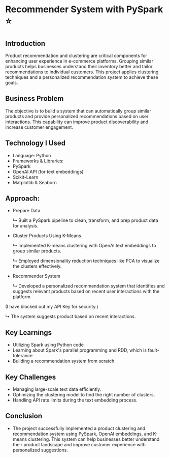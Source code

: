 # Recommender System with PySpark ⭐
## Introduction
Product recommendation and clustering are critical components for enhancing user experience in e-commerce platforms. Grouping similar products helps businesses understand their inventory better and tailor recommendations to individual customers. This project applies clustering techniques and a personalized recommendation system to achieve these goals.

## Business Problem
The objective is to build a system that can automatically group similar products and provide personalized recommendations based on user interactions. This capability can improve product discoverability and increase customer engagement. 

## Technology I Used
- Language: Python
- Frameworks & Libraries:
- PySpark
- OpenAI API (for text embeddings)
- Scikit-Learn
- Matplotlib & Seaborn

## Approach: 
- Prepare Data
  
  ↳  Built a PySpark pipeline to clean, transform, and prep product data for analysis.

- Cluster Products Using K-Means
  
  ↳ Implemented K-means clustering with OpenAI text embeddings to group similar products.
  
  ↳ Employed dimensionality reduction techniques like PCA to visualize the clusters effectively.

- Recommender System
  
  ↳ Developed a personalized recommendation system that identifies and suggests relevant products based on recent user interactions with the platform
  
(I have blocked out my API Key for security.)

  ↳ The system suggests product based on recent interactions.

## Key Learnings
- Utilizing Spark using Python code
- Learning about Spark's parallel programming and RDD, which is fault-tolerance
- Building a recommendation system from scratch

## Key Challenges

- Managing large-scale text data efficiently.
- Optimizing the clustering model to find the right number of clusters.
- Handling API rate limits during the text embedding process.

## Conclusion 
- The project successfully implemented a product clustering and recommendation system using PySpark, OpenAI embeddings, and K-means clustering. This system can help businesses better understand their product landscape and improve customer experience with personalized suggestions.


